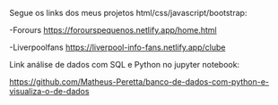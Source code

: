 Segue os links dos meus projetos html/css/javascript/bootstrap:

-Forours
https://forourspequenos.netlify.app/home.html

-Liverpoolfans 
https://liverpool-info-fans.netlify.app/clube

Link análise de dados com SQL e Python no jupyter notebook:

https://github.com/Matheus-Peretta/banco-de-dados-com-python-e-visualiza-o-de-dados


